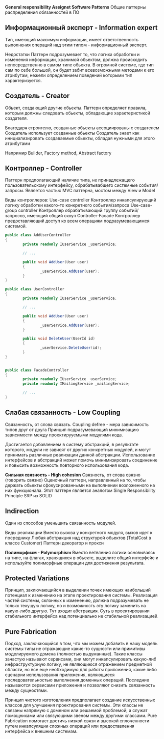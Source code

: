 **General responsibility Assignet Software Patterns**
Общие паттерны распределения обязанностей в ПО

## **Информационный эксперт - Information expert** 
Тип, имеющий максимум информации, имеет ответственность выполнения операций над этим типом - информационный эксперт. 

Недостатки
Паттерн подрозумевает то, что логика обработки и изменения информации, хранимой обьектом, должна происходить непосредственно в самом типе обьекта. В огромной системе, где тип сам по себе большой, он будет забит всевозможными методами к его атрибутам, нежели определением поведений которыми тип характеризуется. 

## **Создатель - Creator**
Обьект, создающий другие обьекты. Паттерн определяет правила, которым должны следовать обьекты, обладающие характеристикой создателя. 

Благодаря строителю, созданные обьекты ассоциированы с создателем
Создатель использует созданные обьекты 
Создатель знает как инициализировать создаваемые обьекты, обладая нужными для этого атрибутами

Напримир Builder, Factory method, Abstract factory

## **Контроллер - Controller**
Паттерн предполагающий наличие типа, не принадлежащего пользовательскому интерфейсу, обрабатывабщего системные события/запросы. Является частью MVC паттерна, мостом между View и Model

Виды контроллеров:
Use-case сontroller
	Контроллер инкапсулирующий логику обработки какого-то конкретного события/запроса
Use-case-group controller
	Контроллер обрабатывающий группу событий/запросов, имеющий общий скоуп
Controller-Facade
	Контроллер предоставляющий доступ ко всем операциям подразумевающимся системой.
```C#
public class AddUserController 
{
		private readonly IUserService _userService;

		// ...

		public void AddUser(User user)
		{
				_userService.AddUser(user);
		}
}

public class UserController
{
		private readonly IUserService _userService;

		// ...

		public void AddUser(User user)
		{
				_userService.AddUser(user);
		}

		public void DeleteUser(UserId id)
		{
				_userService.DeleteUser(id);
		}
}


public class FacadeController
{
		private readonly IUserService _userService;
		private readonly IMailingService _mailingService;

		// ...
}
```

## **Слабая связанность - Low Coupling**
Связанность, от слова связать.
	Coupling defree - мера зависимость типов друг от друга
Принцип подразумевающий минимизацию зависимости между проектирууемыми модулями кода.

Достигается добавлением в систему абстракций, в результате которого, модули не зависят от других конкретных модулей, и могут принимать различные реализации данной абстракции.
Использование интерфейсов и абстракций может помочь минимизировать соединение и повысить возможность повторного использования кода.

**Сильная связность - High cohesion** 
Связность, от слова связно (говорить связно)
Оценочный паттерн, направленный на то, чтобы держать обьекты сфокусированными на выполнении возложенного на них функционала. Этот паттерн является аналогом Single Responsibility Principle SRP из SOLID

## **Indirection** 
Один из способов уменьшить связанность модулей.

Виды реализации
	Вместо вызова у конкретного модуля, вызов идет к посреднику
	Любая абстракция над структурой обьектов (TotalCost в классе Customer)
	Паттерн декоратор и прокси

**Полиморфизм - Polymorphism**
Вместо ветвления логики основываясь на типе, на флагах, хранящихся в обьекте, выделите общий интерфейс и используйте полиморфные операции для достижения результата. 

## **Protected Variations** 
Принцип, заключающийся в выделении точек имеющих наибольший потенциал к изменению на этапе проектирования системы. Реализация частей системы, склонных к изменению, должна подразумевать не только текущую логику, но и возможность эту логику заменить на какую-либо другую. 
Тут входит абстракция. Суть в проектировании стабильного интерфейса над потенциально не стабильной реализацией. 

## **Pure Fabrication** 
Подход, заключающийся в том, что мы можем добавить в нашу модель системы типы не отражающие какие-то сущности или примитивы моделируемого домена (полностью выдуманные). 
Такие классы зачастую называют сервисами, они могут инкапсулировать какую-либ инфраструктурную логику, не являющиюся отражением предметной области, но все еще необходимую для работы приложения, какие либо сценарии использования приложения, являющиеся последовательностью выполнения доменных операций.
Последние называются сервисами приложения и позволяют снизить связанность между сущностями. 

Принцип чистого изготовления предполагает создание искусственных классов для улучшения проектирования системы. Эти классы не связаны напрямую с доменом или решаемой проблемой, а служат помощниками или связующими звеном между другими классами. Pure Fabrication помогает достичь низкой связи и высокой сплоченности путем инкапсуляции сложных операций или предоставления интерфейса к внешним системам.